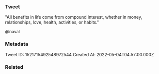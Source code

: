 ### Tweet
"All benefits in life come from compound interest, whether in money, relationships, love, health, activities, or habits."

@naval

### Metadata
Tweet ID: 1521715492548972544
Created At: 2022-05-04T04:57:00.000Z

### Related

